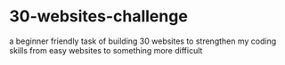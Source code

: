 # 30-websites-challenge
a beginner friendly task of building 30 websites to strengthen my coding skills from easy websites to something more difficult
